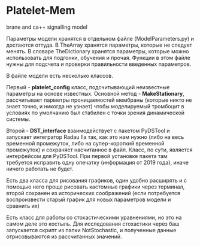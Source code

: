 # Platelet-Mem
brane and ca++ signalling model

Параметры модели хранятся в отдельном файле (ModelParameters.py) и достаются оттуда. В TheArray хранятся параметры, которые не следует менять. В словаре TheDictionary хранятся параметры, которые можно использовать для подгонки, обучения и прочая. Функции в этом файле нужны для подсчета и проверки правильности введенных параметров.

В файле модели есть несколько классов.

Первый - **platelet_config** класс, подсчитывающий неизвестные параметры на основе известных. Основной метод - **MakeStationary**, рассчитывает парметры проницаемостей мембраны (которые никто не знает точно, и никогда не узнает) чтобы моделируемый тромбоцит в условиях по умолчанию был стабилен с точки зрения динамической системы.

Второй - **DST_interface** взаимодействует с пакетом PyDSTool и запускает интегратор Radau IIa так, как это нам нужно (либо на весь временной промежуток, либо на супер-короткий временной промежуток) и сохраняет насчитанное в файл. Класс, по сути, является интерфейсом для PyDSTool. При первой установке пакета там требуется исправить одну опечатку (информация от 2019 года), иначе ничего работать не будет.

Есть два класса для рисования графиков, один удобно расширять и с помощью него проще рисовать кастомные графики через терминал, второй сохранен из исторических соображений (если потребуется воспроизвести старый график для новых параметров модели и сравнить их)

Есть класс для работы со стохастическими уравнениями, но это на самом деле это костыль. Для исследования стохастики через баш запускается скрипт из папки NotStochastic, и полученные данные отрисовываются из рассчитанных значений.
